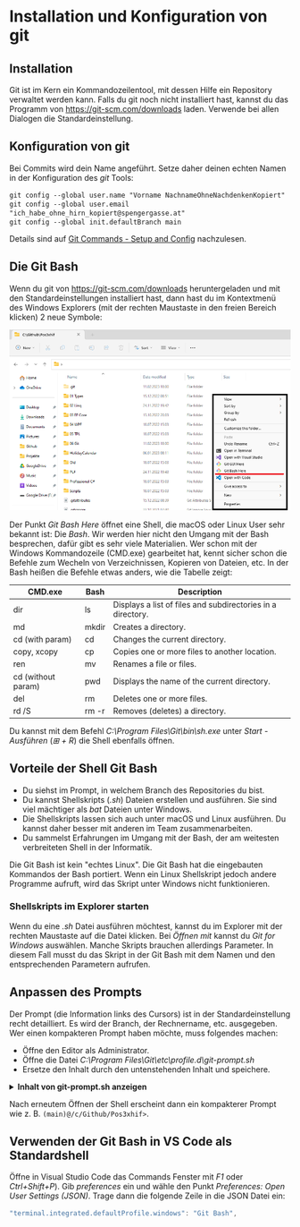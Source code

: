 # Installation und Konfiguration von git

## Installation

Git ist im Kern ein Kommandozeilentool, mit dessen Hilfe ein Repository verwaltet werden kann.
Falls du git noch nicht installiert hast, kannst du das Programm von https://git-scm.com/downloads
laden. Verwende bei allen Dialogen die Standardeinstellung.

## Konfiguration von git

Bei Commits wird dein Name angeführt. Setze daher deinen echten Namen in der Konfiguration des
*git* Tools:

```
git config --global user.name "Vorname NachnameOhneNachdenkenKopiert"
git config --global user.email "ich_habe_ohne_hirn_kopiert@spengergasse.at"
git config --global init.defaultBranch main
```

Details sind auf [Git Commands - Setup and Config](https://git-scm.com/book/en/v2/Appendix-C%3A-Git-Commands-Setup-and-Config) nachzulesen.

## Die Git Bash

Wenn du git von https://git-scm.com/downloads heruntergeladen und mit den Standardeinstellungen
installiert hast, dann hast du im Kontextmenü des Windows Explorers (mit der rechten Maustaste
in den freien Bereich klicken) 2 neue Symbole:

![](git_bash_1803.png)

Der Punkt *Git Bash Here* öffnet eine Shell, die macOS oder Linux User sehr bekannt ist: Die *Bash*.
Wir werden hier nicht den Umgang mit der Bash besprechen, dafür gibt es sehr viele Materialien.
Wer schon mit der Windows Kommandozeile (CMD.exe) gearbeitet hat, kennt sicher schon die Befehle
zum Wecheln von Verzeichnissen, Kopieren von Dateien, etc. In der Bash heißen die Befehle etwas
anders, wie die Tabelle zeigt:

| **CMD.exe**        | **Bash** | **Description**                                             |
| ------------------ | -------- | ----------------------------------------------------------- |
| dir                | ls       | Displays a list of files and subdirectories in a directory. |
| md                 | mkdir    | Creates a directory.                                        |
| cd (with param)    | cd       | Changes the current directory.                              |
| copy, xcopy        | cp       | Copies one or more files to another location.               |
| ren                | mv       | Renames a file or files.                                    |
| cd (without param) | pwd      | Displays the name of the current directory.                 |
| del                | rm       | Deletes one or more files.                                  |
| rd /S              | rm -r    | Removes (deletes) a directory.                              |

Du kannst mit dem Befehl *C:\Program Files\Git\bin\sh.exe* unter *Start - Ausführen* (*&#8862; + R*)
die Shell ebenfalls öffnen.

## Vorteile der Shell Git Bash

- Du siehst im Prompt, in welchem Branch des Repositories du bist.
- Du kannst Shellskripts (*.sh*) Dateien erstellen und ausführen. Sie sind viel mächtiger
  als *bat* Dateien unter Windows.
- Die Shellskripts lassen sich auch unter macOS und Linux ausführen. Du kannst daher besser mit
  anderen im Team zusammenarbeiten.
- Du sammelst Erfahrungen im Umgang mit der Bash, der am weitesten verbreiteten Shell in der Informatik.

Die Git Bash ist kein "echtes Linux". Die Git Bash hat die eingebauten Kommandos der
Bash portiert. Wenn ein Linux Shellskript jedoch andere Programme aufruft, wird das Skript unter
Windows nicht funktionieren.

### Shellskripts im Explorer starten

Wenn du eine *.sh* Datei ausführen möchtest, kannst du im Explorer mit der rechten Maustaste
auf die Datei klicken. Bei *Öffnen mit* kannst du *Git for Windows* auswählen. Manche Skripts
brauchen allerdings Parameter. In diesem Fall musst du das Skript in der Git Bash mit dem Namen
und den entsprechenden Parametern aufrufen.

## Anpassen des Prompts

Der Prompt (die Information links des Cursors) ist in der Standardeinstellung recht detailliert.
Es wird der Branch, der Rechnername, etc. ausgegeben. Wer einen kompakteren Prompt haben möchte,
muss folgendes machen:

- Öffne den Editor als Administrator.
- Öffne die Datei *C:\Program Files\Git\etc\profile.d\git-prompt.sh*
- Ersetze den Inhalt durch den untenstehenden Inhalt und speichere.

<details>
<summary><strong>Inhalt von git-prompt.sh anzeigen</strong></summary>

```bash
if test -f /etc/profile.d/git-sdk.sh
then
	TITLEPREFIX=SDK-${MSYSTEM#MINGW}
else
	TITLEPREFIX=$MSYSTEM
fi

if test -f ~/.config/git/git-prompt.sh
then
	. ~/.config/git/git-prompt.sh
else
	PS1='\[\033]0;$TITLEPREFIX:$PWD\007\]' # set window title
	PS1="$PS1"'\n'                 # new line
	if test -z "$WINELOADERNOEXEC"
	then
		GIT_EXEC_PATH="$(git --exec-path 2>/dev/null)"
		COMPLETION_PATH="${GIT_EXEC_PATH%/libexec/git-core}"
		COMPLETION_PATH="${COMPLETION_PATH%/lib/git-core}"
		COMPLETION_PATH="$COMPLETION_PATH/share/git/completion"
		if test -f "$COMPLETION_PATH/git-prompt.sh"
		then
			. "$COMPLETION_PATH/git-completion.bash"
			. "$COMPLETION_PATH/git-prompt.sh"
			PS1="$PS1"'\[\033[36m\]'  # change color to cyan
			PS1="$PS1"'`__git_ps1`'   # bash function
		fi
	fi
	PS1="$PS1"'@'
	PS1="$PS1"'\w'                 # current working directory
	PS1="$PS1"'>'                  # prompt: always $
	PS1="$PS1"'\[\033[0m\]'        # change color
fi

MSYS2_PS1="$PS1"               # for detection by MSYS2 SDK's bash.basrc

# Evaluate all user-specific Bash completion scripts (if any)
if test -z "$WINELOADERNOEXEC"
then
	for c in "$HOME"/bash_completion.d/*.bash
	do
		# Handle absence of any scripts (or the folder) gracefully
		test ! -f "$c" ||
		. "$c"
	done
fi
```
</details>

Nach erneutem Öffnen der Shell erscheint dann ein kompakterer Prompt wie z. B.
`(main)@/c/Github/Pos3xhif>`.

## Verwenden der Git Bash in VS Code als Standardshell

Öffne in Visual Studio Code das Commands Fenster mit *F1* oder *Ctrl+Shift+P*). Gib *preferences*
ein und wähle den Punkt *Preferences: Open User Settings (JSON)*. Trage dann die folgende Zeile in
die JSON Datei ein:

```javascript
"terminal.integrated.defaultProfile.windows": "Git Bash",
```

